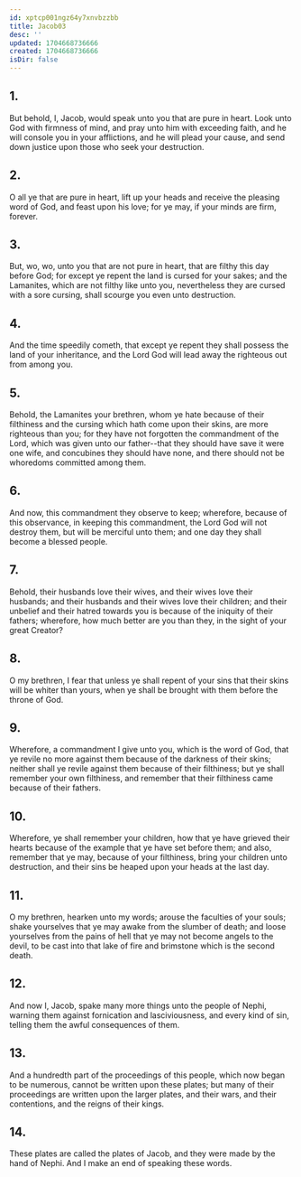 ```yaml
---
id: xptcp001ngz64y7xnvbzzbb
title: Jacob03
desc: ''
updated: 1704668736666
created: 1704668736666
isDir: false
---
```

## 1.
But behold, I, Jacob, would speak unto you that are pure in heart. Look unto God with firmness of mind, and pray unto him with exceeding faith, and he will console you in your afflictions, and he will plead your cause, and send down justice upon those who seek your destruction.
## 2.
O all ye that are pure in heart, lift up your heads and receive the pleasing word of God, and feast upon his love; for ye may, if your minds are firm, forever.
## 3.
But, wo, wo, unto you that are not pure in heart, that are filthy this day before God; for except ye repent the land is cursed for your sakes; and the Lamanites, which are not filthy like unto you, nevertheless they are cursed with a sore cursing, shall scourge you even unto destruction.
## 4.
And the time speedily cometh, that except ye repent they shall possess the land of your inheritance, and the Lord God will lead away the righteous out from among you.
## 5.
Behold, the Lamanites your brethren, whom ye hate because of their filthiness and the cursing which hath come upon their skins, are more righteous than you; for they have not forgotten the commandment of the Lord, which was given unto our father--that they should have save it were one wife, and concubines they should have none, and there should not be whoredoms committed among them.
## 6.
And now, this commandment they observe to keep; wherefore, because of this observance, in keeping this commandment, the Lord God will not destroy them, but will be merciful unto them; and one day they shall become a blessed people.
## 7.
Behold, their husbands love their wives, and their wives love their husbands; and their husbands and their wives love their children; and their unbelief and their hatred towards you is because of the iniquity of their fathers; wherefore, how much better are you than they, in the sight of your great Creator?
## 8.
O my brethren, I fear that unless ye shall repent of your sins that their skins will be whiter than yours, when ye shall be brought with them before the throne of God.
## 9.
Wherefore, a commandment I give unto you, which is the word of God, that ye revile no more against them because of the darkness of their skins; neither shall ye revile against them because of their filthiness; but ye shall remember your own filthiness, and remember that their filthiness came because of their fathers.
## 10.
Wherefore, ye shall remember your children, how that ye have grieved their hearts because of the example that ye have set before them; and also, remember that ye may, because of your filthiness, bring your children unto destruction, and their sins be heaped upon your heads at the last day.
## 11.
O my brethren, hearken unto my words; arouse the faculties of your souls; shake yourselves that ye may awake from the slumber of death; and loose yourselves from the pains of hell that ye may not become angels to the devil, to be cast into that lake of fire and brimstone which is the second death.
## 12.
And now I, Jacob, spake many more things unto the people of Nephi, warning them against fornication and lasciviousness, and every kind of sin, telling them the awful consequences of them.
## 13.
And a hundredth part of the proceedings of this people, which now began to be numerous, cannot be written upon these plates; but many of their proceedings are written upon the larger plates, and their wars, and their contentions, and the reigns of their kings.
## 14.
These plates are called the plates of Jacob, and they were made by the hand of Nephi. And I make an end of speaking these words.
